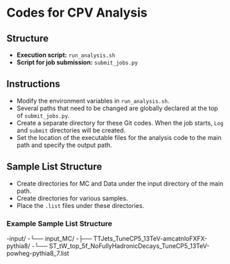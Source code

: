 # Codes for CPV Analysis

## Structure
- **Execution script:** `run_analysis.sh`
- **Script for job submission:** `submit_jobs.py`

## Instructions
- Modify the environment variables in `run_analysis.sh`.
- Several paths that need to be changed are globally declared at the top of `submit_jobs.py`.
- Create a separate directory for these Git codes. When the job starts, `Log` and `submit` directories will be created.
- Set the location of the executable files for the analysis code to the main path and specify the output path.

## Sample List Structure
- Create directories for MC and Data under the input directory of the main path.
- Create directories for various samples.
- Place the `.list` files under these directories.

### Example Sample List Structure
-input/
-└── input_MC/
-├── TTJets_TuneCP5_13TeV-amcatnloFXFX-pythia8/
-└── ST_tW_top_5f_NoFullyHadronicDecays_TuneCP5_13TeV-powheg-pythia8_7.list
